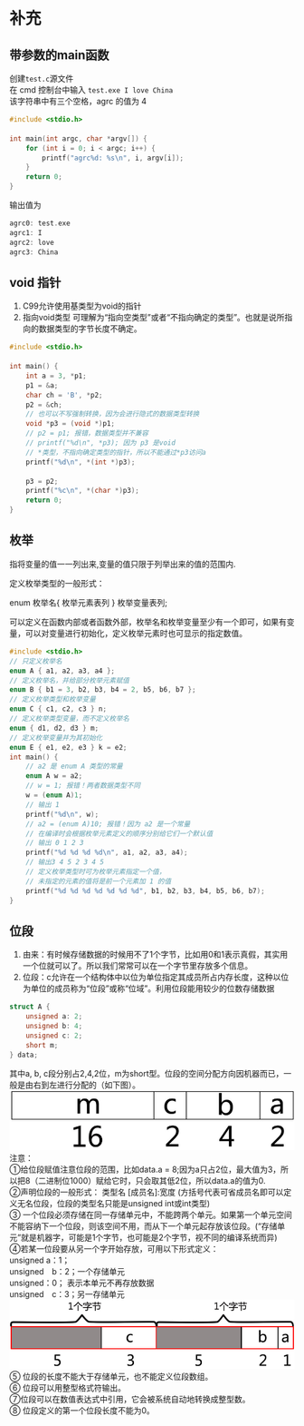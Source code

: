 #  补充
## 带参数的main函数
创建`test.c`源文件<br/>
在 cmd 控制台中输入 `test.exe I love China`<br/>
该字符串中有三个空格，agrc 的值为 4<br/>
```c
#include <stdio.h>

int main(int argc, char *argv[]) {
    for (int i = 0; i < argc; i++) {
        printf("agrc%d: %s\n", i, argv[i]);
    }
    return 0;
}
```
输出值为
```c
agrc0: test.exe
agrc1: I
agrc2: love
agrc3: China
```

## void 指针
1. C99允许使用基类型为void的指针
2. 指向void类型 可理解为“指向空类型”或者“不指向确定的类型”。也就是说所指向的数据类型的字节长度不确定。
```c
#include <stdio.h>

int main() {
    int a = 3, *p1;
    p1 = &a;
    char ch = 'B', *p2;
    p2 = &ch;
    // 也可以不写强制转换，因为会进行隐式的数据类型转换
    void *p3 = (void *)p1;
    // p2 = p1; 报错，数据类型并不兼容
    // printf("%d\n", *p3); 因为 p3 是void
    // *类型，不指向确定类型的指针，所以不能通过*p3访问a
    printf("%d\n", *(int *)p3);

    p3 = p2;
    printf("%c\n", *(char *)p3);
    return 0;
}
```

## 枚举
指将变量的值一一列出来,变量的值只限于列举出来的值的范围内.

定义枚举类型的一般形式：

enum 枚举名{ 枚举元素表列 } 枚举变量表列;

可以定义在函数内部或者函数外部，枚举名和枚举变量至少有一个即可，如果有变量，可以对变量进行初始化，定义枚举元素时也可显示的指定数值。
```c
#include <stdio.h>
// 只定义枚举名
enum A { a1, a2, a3, a4 };
// 定义枚举名，并给部分枚举元素赋值
enum B { b1 = 3, b2, b3, b4 = 2, b5, b6, b7 };
// 定义枚举类型和枚举变量
enum C { c1, c2, c3 } n;
// 定义枚举类型变量，而不定义枚举名
enum { d1, d2, d3 } m;
// 定义枚举变量并为其初始化
enum E { e1, e2, e3 } k = e2;
int main() {
    // a2 是 enum A 类型的常量
    enum A w = a2;
    // w = 1; 报错！两者数据类型不同
    w = (enum A)1;
    // 输出 1
    printf("%d\n", w);
    // a2 = (enum A)10; 报错！因为 a2 是一个常量
    // 在编译时会根据枚举元素定义的顺序分别给它们一个默认值
    // 输出 0 1 2 3
    printf("%d %d %d %d\n", a1, a2, a3, a4);
    // 输出3 4 5 2 3 4 5
    // 定义枚举类型时可为枚举元素指定一个值，
    // 未指定的元素的值将是前一个元素加 1 的值
    printf("%d %d %d %d %d %d %d", b1, b2, b3, b4, b5, b6, b7);
}
```

## 位段
1. 由来：有时候存储数据的时候用不了1个字节，比如用0和1表示真假，其实用一个位就可以了。所以我们常常可以在一个字节里存放多个信息。
2. 位段：c允许在一个结构体中以位为单位指定其成员所占内存长度，这种以位为单位的成员称为“位段”或称“位域”。利用位段能用较少的位数存储数据
```c
struct A {
    unsigned a: 2;
    unsigned b: 4;
    unsigned c: 2;
    short m;
} data;
```
其中a, b, c段分别占2,4,2位，m为short型。位段的空间分配方向因机器而已，一般是由右到左进行分配的（如下图）。
![位段](/c/bit.png)
注意：<br/>
①给位段赋值注意位段的范围，比如data.a = 8;因为a只占2位，最大值为3，所以把8（二进制位1000）赋给它时，只会取其低2位，所以data.a的值为0.<br/>
②声明位段的一般形式： 类型名 [成员名]:宽度		(方括号代表可省成员名即可以定义无名位段，位段的类型名只能是unsigned int或int类型)<br/>
③ 一个位段必须存储在同一存储单元中，不能跨两个单元。如果第一个单元空间不能容纳下一个位段，则该空间不用，而从下一个单元起存放该位段。(“存储单元”就是机器字，可能是1个字节，也可能是2个字节，视不同的编译系统而异)<br/>
④若某一位段要从另一个字开始存放，可用以下形式定义：<br/>
unsigned a：1；<br/>
unsigned　b：2；一个存储单元<br/>
unsigned：0； 表示本单元不再存放数据<br/>
unsigned　c：3；另一存储单元<br/>
![位段](/c/bit2.png)
⑤ 位段的长度不能大于存储单元，也不能定义位段数组。<br/>
⑥ 位段可以用整型格式符输出。<br/>
⑦位段可以在数值表达式中引用，它会被系统自动地转换成整型数。<br/>
⑧ 位段定义的第一个位段长度不能为0。<br/>

